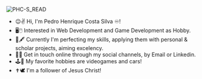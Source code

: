 ![PHC-S_READ](https://github.com/user-attachments/assets/fcd38b7b-997b-4087-99eb-365055b2df07)
- 😉✌️ Hi, I'm Pedro Henrique Costa Silva ♾️!
- 🖥️🖱️ Interested in Web Development and Game Development as Hobby.
- 📖🖋️ Currently I'm perfecting my skills, applying them with personal & scholar projects, aiming excelency.
- 📮📡 Get in touch online through my social channels, by Email or Linkedin.
- 🕹️🚗 My favorite hobbies are videogames and cars! 
- ✝️🕊️ I'm a follower of Jesus Christ!
